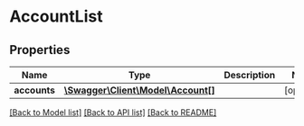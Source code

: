 # AccountList

## Properties
Name | Type | Description | Notes
------------ | ------------- | ------------- | -------------
**accounts** | [**\Swagger\Client\Model\Account[]**](Account.md) |  | [optional] 

[[Back to Model list]](../README.md#documentation-for-models) [[Back to API list]](../README.md#documentation-for-api-endpoints) [[Back to README]](../README.md)


